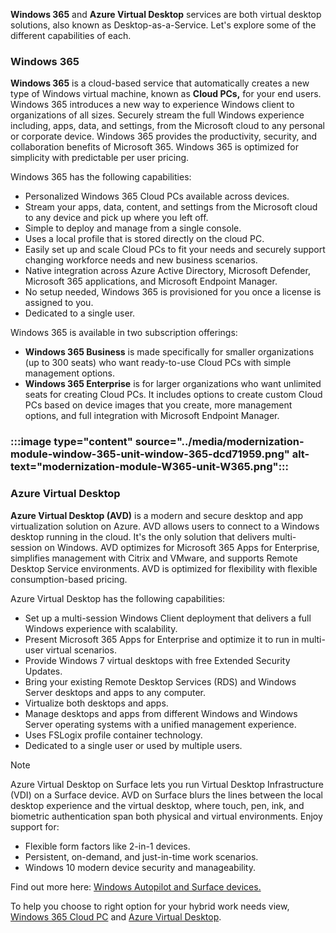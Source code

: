 **Windows 365** and **Azure Virtual Desktop** services are both virtual desktop solutions, also known as Desktop-as-a-Service. Let's explore some of the different capabilities of each.

### Windows 365

**Windows 365** is a cloud-based service that automatically creates a new type of Windows virtual machine, known as **Cloud PCs,** for your end users. Windows 365 introduces a new way to experience Windows client to organizations of all sizes. Securely stream the full Windows experience including, apps, data, and settings, from the Microsoft cloud to any personal or corporate device. Windows 365 provides the productivity, security, and collaboration benefits of Microsoft 365. Windows 365 is optimized for simplicity with predictable per user pricing.

Windows 365 has the following capabilities:

 -  Personalized Windows 365 Cloud PCs available across devices.
 -  Stream your apps, data, content, and settings from the Microsoft cloud to any device and pick up where you left off.
 -  Simple to deploy and manage from a single console.
 -  Uses a local profile that is stored directly on the cloud PC.
 -  Easily set up and scale Cloud PCs to fit your needs and securely support changing workforce needs and new business scenarios.
 -  Native integration across Azure Active Directory, Microsoft Defender, Microsoft 365 applications, and Microsoft Endpoint Manager.
 -  No setup needed, Windows 365 is provisioned for you once a license is assigned to you.
 -  Dedicated to a single user.

Windows 365 is available in two subscription offerings:

 -  **Windows 365 Business** is made specifically for smaller organizations (up to 300 seats) who want ready-to-use Cloud PCs with simple management options.
 -  **Windows 365 Enterprise** is for larger organizations who want unlimited seats for creating Cloud PCs. It includes options to create custom Cloud PCs based on device images that you create, more management options, and full integration with Microsoft Endpoint Manager.

### :::image type="content" source="../media/modernization-module-window-365-unit-window-365-dcd71959.png" alt-text="modernization-module-W365-unit-W365.png"::: 

### Azure Virtual Desktop

**Azure Virtual Desktop (AVD)** is a modern and secure desktop and app virtualization solution on Azure. AVD allows users to connect to a Windows desktop running in the cloud. It's the only solution that delivers multi-session on Windows. AVD optimizes for Microsoft 365 Apps for Enterprise, simplifies management with Citrix and VMware, and supports Remote Desktop Service environments. AVD is optimized for flexibility with flexible consumption-based pricing.

Azure Virtual Desktop has the following capabilities:

 -  Set up a multi-session Windows Client deployment that delivers a full Windows experience with scalability.
 -  Present Microsoft 365 Apps for Enterprise and optimize it to run in multi-user virtual scenarios.
 -  Provide Windows 7 virtual desktops with free Extended Security Updates.
 -  Bring your existing Remote Desktop Services (RDS) and Windows Server desktops and apps to any computer.
 -  Virtualize both desktops and apps.
 -  Manage desktops and apps from different Windows and Windows Server operating systems with a unified management experience.
 -  Uses FSLogix profile container technology.
 -  Dedicated to a single user or used by multiple users.

> [!NOTE]
> Azure Virtual Desktop on Surface lets you run Virtual Desktop Infrastructure (VDI) on a Surface device. AVD on Surface blurs the lines between the local desktop experience and the virtual desktop, where touch, pen, ink, and biometric authentication span both physical and virtual environments. Enjoy support for:

 -  Flexible form factors like 2-in-1 devices.
 -  Persistent, on-demand, and just-in-time work scenarios.
 -  Windows 10 modern device security and manageability.

Find out more here: [Windows Autopilot and Surface devices.](/surface/windows-virtual-desktop-surface?azure-portal=true)

To help you choose to right option for your hybrid work needs view, [Windows 365 Cloud PC](https://www.microsoft.com/windows-365?azure-portal=true) and [Azure Virtual Desktop](https://azure.microsoft.com/services/virtual-desktop/#overview?azure-portal=true).<br>
